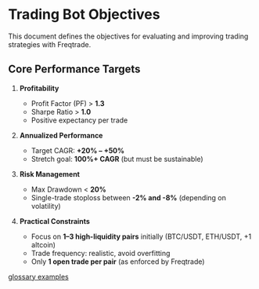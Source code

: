 
# Trading Bot Objectives

This document defines the objectives for evaluating and improving trading strategies with Freqtrade.

## Core Performance Targets

1. **Profitability**
   - Profit Factor (PF) > **1.3**
   - Sharpe Ratio > **1.0**
   - Positive expectancy per trade

2. **Annualized Performance**
   - Target CAGR: **+20% – +50%**
   - Stretch goal: **100%+ CAGR** (but must be sustainable)

3. **Risk Management**
   - Max Drawdown < **20%**
   - Single-trade stoploss between **-2% and -8%** (depending on volatility)

4. **Practical Constraints**
   - Focus on **1–3 high-liquidity pairs** initially (BTC/USDT, ETH/USDT, +1 altcoin)
   - Trade frequency: realistic, avoid overfitting
   - Only **1 open trade per pair** (as enforced by Freqtrade)

[glossary examples](./trading_glossary_examples_mathjax.md)